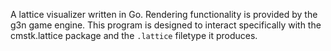 A lattice visualizer written in Go. Rendering functionality is provided by the g3n game engine. This program is designed to interact specifically with the cmstk.lattice package and the `.lattice` filetype it produces. 